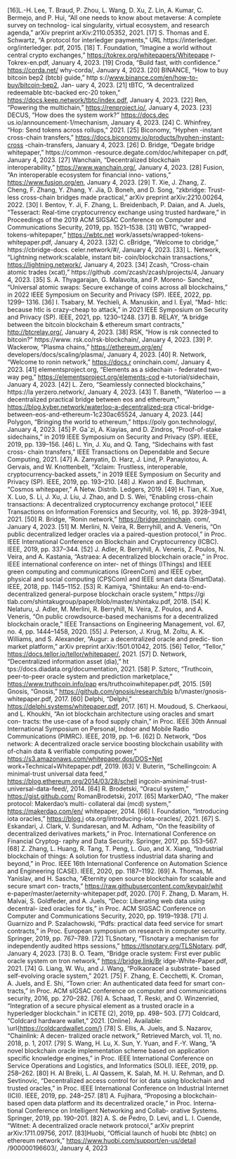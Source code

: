 
[16]L.-H. Lee, T. Braud, P. Zhou, L. Wang, D. Xu, Z. Lin,
A. Kumar, C. Bermejo, and P. Hui, “All one needs to
know about metaverse: A complete survey on technolog-
ical singularity, virtual ecosystem, and research agenda,”
arXiv preprint arXiv:2110.05352, 2021.
[17] S. Thomas and E. Schwartz, “A protocol for interledger
payments,” URL https://interledger. org/interledger. pdf,
2015.
[18] T. Foundation, “Imagine a world without central crypto
exchanges,” https://tokrex.org/whitepapers/Whitepape
r-Tokrex-en.pdf, January 4, 2023.
[19] Croda, “Build fast, with confidence.” https://corda.net/
why-corda/, January 4, 2023.
[20] BINANCE, “How to buy bitcoin bep2 (btcb) guide,” http
s://www.binance.com/en/how-to-buy/bitcoin-bep2, Jan-
uary 4, 2023.
[21] tBTC, “A decentralized redeemable btc-backed erc-20
token,” https://docs.keep.network/tbtc/index.pdf, January
4, 2023.
[22] Ren, “Powering the multichain,” https://renproject.io/,
January 4, 2023.
[23] DECUS, “How does the system work?” https://docs.dec
us.io/announcement-1/mechanism, January 4, 2023.
[24] C. Whinfrey, “Hop: Send tokens across rollups,” 2021.
[25] Biconomy, “Hyphen -instant cross-chain transfers,”
https://docs.biconomy.io/products/hyphen-instant-cross
-chain-transfers, January 4, 2023.
[26] D. Bridge, “Degate bridge whitepaper,” https://common
-resource.degate.com/doc/whitepaper cn.pdf, January 4,
2023.
[27] Wanchain, “Decentralized blockchain interoperability,”
https://www.wanchain.org/, January 4, 2023.
[28] Fusion, “An interoperable ecosystem for financial inno-
vations,” https://www.fusion.org/en, January 4, 2023.
[29] T. Xie, J. Zhang, Z. Cheng, F. Zhang, Y. Zhang,
Y. Jia, D. Boneh, and D. Song, “zkbridge: Trust-
less cross-chain bridges made practical,” arXiv preprint
arXiv:2210.00264, 2022.
[30] I. Bentov, Y. Ji, F. Zhang, L. Breidenbach, P. Daian, and
A. Juels, “Tesseract: Real-time cryptocurrency exchange
using trusted hardware,” in Proceedings of the 2019 ACM
SIGSAC Conference on Computer and Communications
Security, 2019, pp. 1521–1538.
[31] WBTC, “wrapped-tokens-whitepaper,” https://wbtc.net
work/assets/wrapped-tokens-whitepaper.pdf, January 4,
2023.
[32] C. cBridge, “Welcome to cbridge,” https://cbridge-docs.
celer.network/#/, January 4, 2023.
[33] L. Network, “Lightning network:scalable, instant bit-
coin/blockchain transactions,” https://lightning.network/,
January 4, 2023.
[34] Zcash, “Cross-chain atomic trades (xcat),” https://github
.com/zcash/zcash/projects/4, January 4, 2023.
[35] S. A. Thyagarajan, G. Malavolta, and P. Moreno-
Sanchez, “Universal atomic swaps: Secure exchange of
coins across all blockchains,” in 2022 IEEE Symposium
on Security and Privacy (SP). IEEE, 2022, pp. 1299–
1316.
[36] I. Tsabary, M. Yechieli, A. Manuskin, and I. Eyal, “Mad-
htlc: because htlc is crazy-cheap to attack,” in 2021 IEEE
Symposium on Security and Privacy (SP). IEEE, 2021,
pp. 1230–1248.
[37] B. RELAY, “A bridge between the bitcoin blockchain &
ethereum smart contracts,” http://btcrelay.org/, January
4, 2023.
[38] RSK, “How is rsk connected to bitcoin?” https://www.
rsk.co/rsk-blockchain/, January 4, 2023.
[39] P. Wackerow, “Plasma chains,” https://ethereum.org/en/
developers/docs/scaling/plasma/, January 4, 2023.
[40] R. Network, “Welcome to ronin network,” https://docs.r
oninchain.com/, January 4, 2023.
[41] elementsproject.org, “Elements as a sidechain - federated
two-way peg,” https://elementsproject.org/elements-cod
e-tutorial/sidechain, January 4, 2023.
[42] L. Zero, “Seamlessly connected blockchains,” https://la
yerzero.network/, January 4, 2023.
[43] T. Baneth, “Waterloo — a decentralized
practical bridge between eos and ethereum,”
https://blog.kyber.network/waterloo-a-decentralized-pra
ctical-bridge-between-eos-and-ethereum-1c230ac65524,
January 4, 2023.
[44] Polygon, “Bringing the world to ethereum,” https://poly
gon.technology/, January 4, 2023.
[45] P. Gaˇzi, A. Kiayias, and D. Zindros, “Proof-of-stake
sidechains,” in 2019 IEEE Symposium on Security and
Privacy (SP). IEEE, 2019, pp. 139–156.
[46] L. Yin, J. Xu, and Q. Tang, “Sidechains with fast cross-
chain transfers,” IEEE Transactions on Dependable and
Secure Computing, 2021.
[47] A. Zamyatin, D. Harz, J. Lind, P. Panayiotou, A. Gervais,
and W. Knottenbelt, “Xclaim: Trustless, interoperable,
cryptocurrency-backed assets,” in 2019 IEEE Symposium
on Security and Privacy (SP). IEEE, 2019, pp. 193–210.
[48] J. Kwon and E. Buchman, “Cosmos whitepaper,” A Netw.
Distrib. Ledgers, 2019.
[49] H. Tian, K. Xue, X. Luo, S. Li, J. Xu, J. Liu, J. Zhao,
and D. S. Wei, “Enabling cross-chain transactions: A
decentralized cryptocurrency exchange protocol,” IEEE
Transactions on Information Forensics and Security,
vol. 16, pp. 3928–3941, 2021.
[50] R. Bridge, “Ronin network,” https://bridge.roninchain.
com/, January 4, 2023.
[51] M. Merlini, N. Veira, R. Berryhill, and A. Veneris, “On
public decentralized ledger oracles via a paired-question
protocol,” in Proc. IEEE International Conference on
Blockchain and Cryptocurrency (ICBC). IEEE, 2019,
pp. 337–344.
[52] J. Adler, R. Berryhill, A. Veneris, Z. Poulos, N. Veira,
and A. Kastania, “Astraea: A decentralized blockchain
oracle,” in Proc. IEEE international conference on inter-
net of things (IThings) and IEEE green computing and
communications (GreenCom) and IEEE cyber, physical
and social computing (CPSCom) and IEEE smart data
(SmartData). IEEE, 2018, pp. 1145–1152.
[53] R. Kamiya, “Shintaku: An end-to-end-decentralized
general-purpose blockchain oracle system,” https://gi
tlab.com/shintakugroup/paper/blob/master/shintaku.pdf,
2018.
[54] K. Nelaturu, J. Adler, M. Merlini, R. Berryhill, N. Veira,
Z. Poulos, and A. Veneris, “On public crowdsource-based
mechanisms for a decentralized blockchain oracle,” IEEE
Transactions on Engineering Management, vol. 67, no. 4,
pp. 1444–1458, 2020.
[55] J. Peterson, J. Krug, M. Zoltu, A. K. Williams, and
S. Alexander, “Augur: a decentralized oracle and predic-
tion market platform,” arXiv preprint arXiv:1501.01042,
2015.
[56] Tellor, “Tellor,” https://docs.tellor.io/tellor/whitepaper/,
2021.
[57] D. Network, “Decentralized information asset (dia),” ht
tps://docs.diadata.org/documentation, 2021.
[58] P. Sztorc, “Truthcoin, peer-to-peer oracle system and
prediction marketplace,” https://www.truthcoin.info/pap
ers/truthcoinwhitepaper.pdf, 2015.
[59] Gnosis, “Gnosis,” https://github.com/gnosis/research/blo
b/\master/gnosis-whitepaper.pdf, 2017.
[60] Delphi, “Delphi,” https://delphi.systems/whitepaper.pdf,
2017.
[61] H. Moudoud, S. Cherkaoui, and L. Khoukhi, “An iot
blockchain architecture using oracles and smart con-
tracts: the use-case of a food supply chain,” in Proc.
IEEE 30th Annual International Symposium on Personal,
Indoor and Mobile Radio Communications (PIMRC).
IEEE, 2019, pp. 1–6.
[62] D. Network, “Dos network: A decentralized
oracle service boosting blockchain usability with
of-chain data & verifiable computing power,”
https://s3.amazonaws.com/whitepaper.dos/DOS+Net
work+Technical+Whitepaper.pdf, 2019.
[63] V. Buterin, “Schellingcoin: A minimal-trust universal
data feed,” https://blog.ethereum.org/2014/03/28/schell
ingcoin-aminimal-trust-universal-data-feed/, 2014.
[64] R. Brodetski, “Oracul system,” https://gist.github.com/
RomanBrodetski, 2017.
[65] MarkerDAO, “The maker protocol: Makerdao’s multi-
collateral dai (mcd) system,” https://makerdao.com/en/
whitepaper, 2014.
[66] I. Foundation, “Introducing iota oracles,” https://blog.i
ota.org/introducing-iota-oracles/, 2021.
[67] S. Eskandari, J. Clark, V. Sundaresan, and M. Adham,
“On the feasibility of decentralized derivatives markets,”
in Proc. International Conference on Financial Cryptog-
raphy and Data Security. Springer, 2017, pp. 553–567.
[68] Z. Zhang, L. Huang, R. Tang, T. Peng, L. Guo, and
X. Xiang, “Industrial blockchain of things: A solution
for trustless industrial data sharing and beyond,” in
Proc. IEEE 16th International Conference on Automation
Science and Engineering (CASE). IEEE, 2020, pp.
1187–1192.
[69] A. Thomas, M. Yanislav, and H. Sascha, “Æternity open
source blockchain for scalable and secure smart con-
tracts,” https://raw.githubusercontent.com/keypair/whit
e-paper/master/aeternity-whitepaper.pdf, 2020.
[70] F. Zhang, D. Maram, H. Malvai, S. Goldfeder, and
A. Juels, “Deco: Liberating web data using decentral-
ized oracles for tls,” in Proc. ACM SIGSAC Conference
on Computer and Communications Security, 2020, pp.
1919–1938.
[71] J. Guarnizo and P. Szalachowski, “Pdfs: practical data
feed service for smart contracts,” in Proc. European
symposium on research in computer security. Springer,
2019, pp. 767–789.
[72] TLSnotary, “Tlsnotary a mechanism for independently
audited https sessions,” https://tlsnotary.org/TLSNotary.
pdf, January 4, 2023.
[73] B. O. Team, “Bridge oracle system: First ever public
oracle system on tron network,” https://bridge.link/Br
idge-White-Paper.pdf, 2021.
[74] G. Liang, W. Wu, and J. Wang, “Polkaoracel a substrate-
based self-evolving oracle system,” 2021.
[75] F. Zhang, E. Cecchetti, K. Croman, A. Juels, and E. Shi,
“Town crier: An authenticated data feed for smart con-
tracts,” in Proc. ACM sIGSAC conference on computer
and communications security, 2016, pp. 270–282.
[76] A. Schaad, T. Reski, and O. Winzenried, “Integration
of a secure physical element as a trusted oracle in a
hyperledger blockchain.” in ICETE (2), 2019, pp. 498–
503.
[77] Coldcard, “Coldcard hardware wallet,” 2021. [Online].
Available: \url{https://coldcardwallet.com/}
[78] S. Ellis, A. Juels, and S. Nazarov, “Chainlink: A decen-
tralized oracle network,” Retrieved March, vol. 11, no.
2018, p. 1, 2017.
[79] S. Wang, H. Lu, X. Sun, Y. Yuan, and F.-Y. Wang, “A
novel blockchain oracle implementation scheme based
on application specific knowledge engines,” in Proc.
IEEE International Conference on Service Operations
and Logistics, and Informatics (SOLI). IEEE, 2019,
pp. 258–262.
[80] H. Al Breiki, L. Al Qassem, K. Salah, M. H. U. Rehman,
and D. Sevtinovic, “Decentralized access control for iot
data using blockchain and trusted oracles,” in Proc. IEEE
International Conference on Industrial Internet (ICII).
IEEE, 2019, pp. 248–257.
[81] A. Fujihara, “Proposing a blockchain-based open data
platform and its decentralized oracle,” in Proc. Interna-
tional Conference on Intelligent Networking and Collab-
orative Systems. Springer, 2019, pp. 190–201.
[82] A. S. de Pedro, D. Levi, and L. I. Cuende, “Witnet:
A decentralized oracle network protocol,” arXiv preprint
arXiv:1711.09756, 2017.
[83]Huobi, “Official launch of huobi btc (hbtc) on ethereum
network,” https://www.huobi.com/support/en-us/detail
/900000196603/, January 4, 2023
